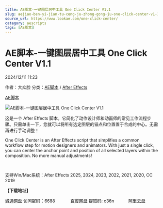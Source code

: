 ```yaml
---
title: AE脚本-一键图层居中工具 One Click Center V1.1
slug: aejiao-ben-yi-jian-tu-ceng-ju-zhong-gong-ju-one-click-center-v1-1
source_url: https://www.lookae.com/one-click-center/
category: aescripts
tags: [AE脚本]
---
```

# AE脚本-一键图层居中工具 One Click Center V1.1

2024/12/11 11:23

作者：大众脸
分类：[AE脚本](https://www.lookae.com/after-effects/aescripts/) / [After Effects](https://www.lookae.com/after-effects/)

[AE脚本](https://www.lookae.com/tag/ae%e8%84%9a%e6%9c%ac/)

![AE脚本-一键图层居中工具 One Click Center V1.1](https://www.lookae.com/wp-content/uploads/2024/12/One-Click-Center.jpg "AE脚本-一键图层居中工具 One Click Center V1.1-LookAE.com")

这是一个 After Effects 脚本，它简化了动作设计师和动画师的常见工作流程步骤。只需单击一下，您就可以将所有选定图层的锚点和位置置于合成的中心。无需再进行手动调整！

One Click Center is an After Effects script that simplifies a common workflow step for motion designers and animators. With just a single click, you can center the anchor point and position of all selected layers within the composition. No more manual adjustments!

[﻿﻿﻿](http://cloud.video.taobao.com/play/u/null/p/1/e/6/t/1/498182101273.mp4)

支持Win/Mac系统：After Effects 2025, 2024, 2023, 2022, 2021, 2020, CC 2019

**【下载地址】**

[城通网盘](https://url70.ctfile.com/f/2827370-1435216828-3c401f?p=4431) 访问密码：6688             [百度网盘](https://pan.baidu.com/s/1Qt79mNV0nsd6gJOEjKW8aQ?pwd=c36n) 提取码: c36n            [阿里云盘](https://www.alipan.com/s/3Q7azvdbE2J)
